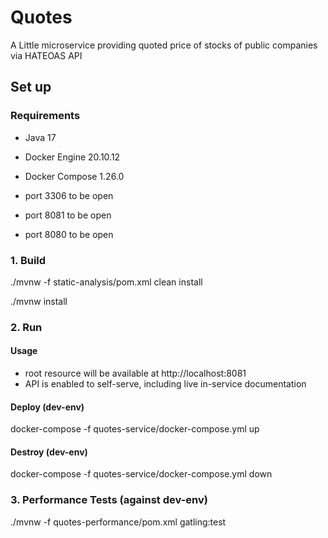# Quotes

A Little microservice providing quoted price of stocks of public companies via HATEOAS API

## Set up

### Requirements
* Java 17
* Docker Engine 20.10.12
* Docker Compose 1.26.0

* port 3306 to be open
* port 8081 to be open
* port 8080 to be open

### 1. Build

./mvnw -f static-analysis/pom.xml clean install

./mvnw install

### 2. Run

#### Usage

* root resource will be available at http://localhost:8081
* API is enabled to self-serve, including live in-service documentation

#### Deploy (dev-env)

docker-compose -f quotes-service/docker-compose.yml up

#### Destroy (dev-env)

docker-compose -f quotes-service/docker-compose.yml down

### 3. Performance Tests (against dev-env)

./mvnw -f quotes-performance/pom.xml gatling:test
